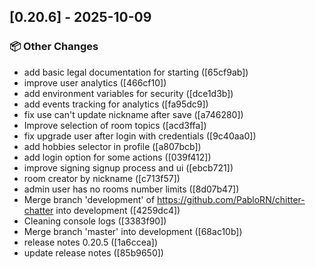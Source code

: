 ## [0.20.6] - 2025-10-09

### 📦 Other Changes

- add basic legal documentation for starting ([65cf9ab])
- improve user analytics ([466cf10])
- add environment variables for security ([dce1d3b])
- add events tracking for analytics ([fa95dc9])
- fix use can't update nickname after save ([a746280])
- Improve selection of room topics ([acd3ffa])
- fix upgrade user after login with credentials ([9c40aa0])
- add hobbies selector in profile ([a807bcb])
- add login option for some actions ([039f412])
- improve signing signup process and ui ([ebcb721])
- room creator by nickname ([c713f57])
- admin user has no rooms number limits ([8d07b47])
- Merge branch 'development' of https://github.com/PabloRN/chitter-chatter into development ([4259dc4])
- Cleaning console logs ([3383f90])
- Merge branch 'master' into development ([68ac10b])
- release notes 0.20.5 ([1a6ccea])
- update release notes ([85b9650])